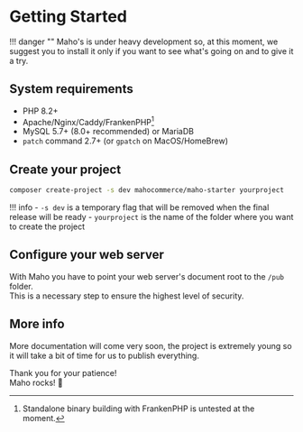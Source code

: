 # Getting Started

!!! danger ""
    Maho's is under heavy development so, at this moment, we suggest you to install it only if you want to
    see what's going on and to give it a try.

## System requirements

- PHP 8.2+
- Apache/Nginx/Caddy/FrankenPHP[^1]
- MySQL 5.7+ (8.0+ recommended) or MariaDB
- `patch` command 2.7+ (or `gpatch` on MacOS/HomeBrew)

## Create your project

```bash
composer create-project -s dev mahocommerce/maho-starter yourproject
```

!!! info
    - `-s dev` is a temporary flag that will be removed when the final release will be ready
    - `yourproject` is the name of the folder where you want to create the project

## Configure your web server

With Maho you have to point your web server's document root to the `/pub` folder.  
This is a necessary step to ensure the highest level of security.

## More info

More documentation will come very soon, the project is extremely young so it will take a bit of time for us to
publish everything.

Thank you for your patience!  
Maho rocks! 🚀

[^1]: Standalone binary building with FrankenPHP is untested at the moment.